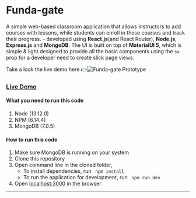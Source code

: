# Funda-gate

A simple web-based classroom application that allows instructors to add courses with lessons, while students can enroll in these courses and track their progress. - developed using **React.js**(and React Router), **Node.js**, **Express.js** and **MongoDB**. The UI is built on top of **MaterialUI 5**, which is simple & light designed to provide all the basic components using the `sx` prop for a developer need to create slick page views.

Take a look the live demo here 👉![Funda-gate Prototype](https://github.com/mutomb/fundagate/blob/skeleton/client/public/images/prototype.png "Funda-gate") 

### [Live Demo](http://URL_To_Demo "Funda-gate") 

#### What you need to run this code
1. Node (13.12.0)
2. NPM (6.14.4)
3. MongoDB (7.0.5)

####  How to run this code
1. Make sure MongoDB is running on your system
2. Clone this repository
3. Open command line in the cloned folder,
   - To install dependencies, run ```  npm install  ```
   - To run the application for development, run ```  npm run dev  ```
4. Open [localhost:3000](http://localhost:3000/) in the browser
----
